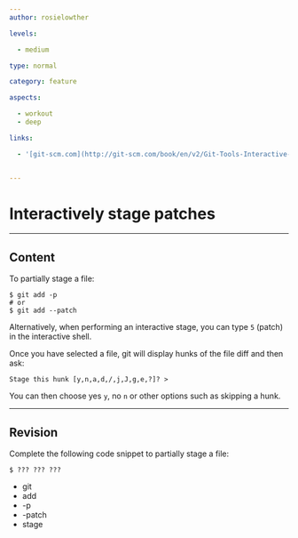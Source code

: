 ```yaml
---
author: rosielowther

levels:

  - medium

type: normal

category: feature

aspects:

  - workout
  - deep

links:

  - '[git-scm.com](http://git-scm.com/book/en/v2/Git-Tools-Interactive-Staging){website}'


---
```


# Interactively stage patches

---
## Content

To partially stage a file:
```
$ git add -p
# or
$ git add --patch
```
Alternatively, when performing an interactive stage, you can type `5` (patch) in the interactive shell.

Once you have selected a file, git will display hunks of the file diff and then ask:
```
Stage this hunk [y,n,a,d,/,j,J,g,e,?]? >
```
You can then choose yes `y`, no `n` or other options such as skipping a hunk.

---
## Revision

Complete the following code snippet to partially stage a file:
```
$ ??? ??? ???
```

* git
* add
* -p
* -patch
* stage

 
